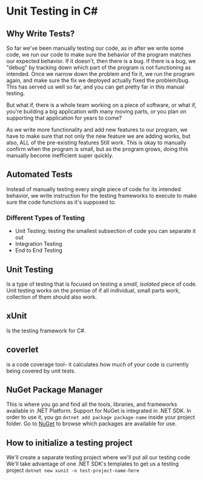 # Unit Testing in C#

## Why Write Tests?
So far we've been manually testing our code, as in after we write some code, we run our code to make sure the behavior of the program matches our expected behavior. If it doesn't, then there is a bug. If there is a bug, we "debug" by tracking down which part of the program is not functioning as intended. Once we narrow down the problem and fix it, we run the program again, and make sure the fix we deployed actually fixed the problem/bug.
This has served us well so far, and you can get pretty far in this manual testing.

But what if, there is a whole team working on a piece of software, or what if, you're building a big application with many moving parts, or you plan on supporting that application for years to come?

As we write more functionality and add new features to our program, we have to make sure that not only the new feature we are adding works, but also, ALL of the pre-existing features Still work. This is okay to manually confirm when the program is small, but as the program grows, doing this manually become inefficient super quickly.

## Automated Tests
Instead of manually testing every single piece of code for its intended behavior, we write instruction for the testing frameworks to execute to make sure the code functions as it's supposed to.

### Different Types of Testing
- Unit Testing: testing the smallest subsection of code you can separate it out
- Integration Testing
- End to End Testing

## Unit Testing
Is a type of testing that is focused on testing a _small, isolated_ piece of code.
Unit testing works on the premise of if all individual, small parts work, collection of them should also work.

## xUnit
Is the testing framework for C#. 

## coverlet
is a code coverage tool- it calculates how much of your code is currently being covered by unit tests.

## NuGet Package Manager
This is where you go and find all the tools, libraries, and frameworks available in .NET Platform. Support for NuGet is integrated in .NET SDK. In order to use it, you go `dotnet add package package-name` inside your project folder. Go to [NuGet](https://www.nuget.org/) to browse which packages are available for use.

## How to initialize a testing project
We'll create a separate testing project where we'll put all our testing code
We'll take advantage of one .NET SDK's templates to get us a testing project
`dotnet new xunit -n test-project-name-here`
